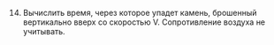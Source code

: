 14.	Вычислить время, через которое упадет камень, брошенный вертикально вверх со скоростью V. Сопротивление воздуха не 
учитывать.